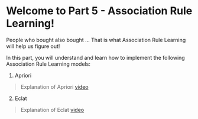 # Welcome to Part 5 - Association Rule Learning!


People who bought also bought ... That is what Association Rule Learning will help us figure out!

In this part, you will understand and learn how to implement the following Association Rule Learning models:

1. Apriori
> Explanation of Apriori [video](https://www.youtube.com/watch?v=WGlMlS_Yydk)
    
2. Eclat
> Explanation of Eclat [video](https://www.youtube.com/watch?v=oBiq8cMkTCU)








